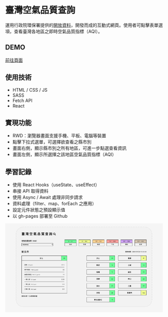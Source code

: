 # 臺灣空氣品質查詢

運用行政院環保署提供的[開放資料](https://data.epa.gov.tw/dataset/aqx_p_432)，開發而成的互動式網頁。使用者可點擊表單選項，查看臺灣各地區之即時空氣品質指標（AQI）。

## DEMO
[前往頁面](https://wangyiwei0108.github.io/react-aqi-search/)

## 使用技術
- HTML / CSS / JS
- SASS
- Fetch API
- React

## 實現功能

- RWD：瀏覽器畫面支援手機、平板、電腦等裝置
- 點擊下拉式選單，可選擇欲查看之縣市別
- 畫面右側，顯示縣市別之所有地區，可進一步點選查看資訊
- 畫面左側，顯示所選擇之該地區空氣品質指標（AQI）

## 學習記錄

- 使用 React Hooks（useState、useEffect）
- 串接 API 取得資料
- 使用 Async / Await 處理非同步請求
- 資料處理（filter、map、forEach 之應用）
- 設定元件狀態之預設顯示值
- 以 gh-pages 部署至 Github

![GITHUB](https://github.com/wangyiwei0108/react-aqi-search/blob/master/src/assets/aqi.png)
